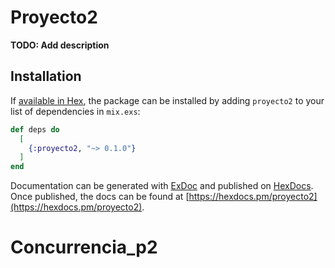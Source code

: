# Proyecto2

**TODO: Add description**

## Installation

If [available in Hex](https://hex.pm/docs/publish), the package can be installed
by adding `proyecto2` to your list of dependencies in `mix.exs`:

```elixir
def deps do
  [
    {:proyecto2, "~> 0.1.0"}
  ]
end
```

Documentation can be generated with [ExDoc](https://github.com/elixir-lang/ex_doc)
and published on [HexDocs](https://hexdocs.pm). Once published, the docs can
be found at [https://hexdocs.pm/proyecto2](https://hexdocs.pm/proyecto2).

# Concurrencia_p2
